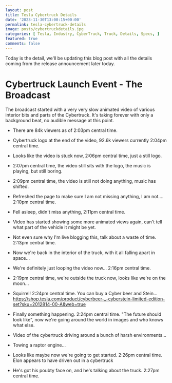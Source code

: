 ```yaml
---
layout: post
title: Tesla Cybertruck Details
date: '2023-11-30T13:00:15+00:00'
permalink: tesla-cybertruck-details
image: posts/cybertruckdetails.jpg
categories: [ Tesla, Industry, CyberTruck, Truck, Details, Specs, ]
featured: true
comments: false 
---
```

Today is the detail, we'll be updating this blog post with all the details coming from the release announcement later today.

# Cybertruck Launch Event - The Broadcast
The broadcast started with a very very slow animated video of various interior bits and parts of the Cybertruck. It's taking forever with only a background beat, no audible message at this point.

- There are 84k viewers as of 2:03pm central time.

- Cybertruck logo at the end of the video, 92.6k viewers currently 2:04pm central time.

- Looks like the video is stuck now, 2:06pm central time, just a still logo.

- 2:07pm central time, the video still sits with the logo, the music is playing, but still boring.

- 2:09pm central time, the video is still not doing anything, music has shifted.

- Refreshed the page to make sure I am not missing anything, I am not.... 2:10pm central time.

- Fell asleep, didn't miss anything, 2:11pm central time.

- Video has started showing some more animated views again, can't tell what part of the vehicle it might be yet.  

- Not even sure why I'm live blogging this, talk about a waste of time. 2:13pm central time.

- Now we're back in the interior of the truck, with it all falling apart in space... 

- We're definitely just looping the video now... 2:16pm central time.

- 2:19pm central time, we're outside the truck now, looks like we're on the moon...

- Squirrel! 2:24pm central time. You can buy a Cyber beer and Stein... https://shop.tesla.com/product/cyberbeer-_-cyberstein-limited-edition-set?sku=2012814-00-A&web=true 

- Finally something happening. 2:24pm central time. "The future should look like", now we're going around the world in images and who knows what else.

- Video of the cybertruck driving around a bunch of harsh environments... 

- Towing a raptor engine...

- Looks like maybe now we're going to get started. 2:26pm central time. Elon appears to have driven out in a cybertruck

- He's got his poubty face on, and he's talking about the truck. 2:27pm central time.

